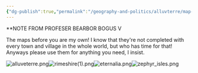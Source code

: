 ```yaml
---
{"dg-publish":true,"permalink":"/geography-and-politics/alluvterre/map-of-mistania/"}
---
```


**NOTE FROM PROFESER BEARBOR BOGUS V

The maps before you are my own! I know that they're not completed with every town and village in the whole world, but who has time for that! Anyways please use them for anything you need, I insist.

![alluveterre.png](/img/user/Miscellaneous/alluveterre.png)![rimeshire(1).png](/img/user/Miscellaneous/rimeshire(1).png)![eternalia.png](/img/user/Miscellaneous/eternalia.png)![zephyr_isles.png](/img/user/Miscellaneous/zephyr_isles.png)



